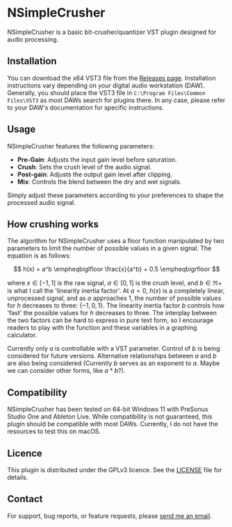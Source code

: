# NSimpleCrusher

NSimpleCrusher is a basic bit-crusher/quantizer VST plugin designed for audio processing.

## Installation

You can download the x64 VST3 file from the [Releases page](https://github.com/noahdominic/NSimpleCrusher/releases).  Installation instructions vary depending on your digital audio workstation&nbsp;(DAW).  Generally, you should place the VST3 file in `C:\Program Files\Common Files\VST3` as most DAWs search for plugins there.  In any case, please refer to your DAW's documentation for specific instructions.

## Usage

NSimpleCrusher features the following parameters:

- **Pre-Gain**: Adjusts the input gain level before saturation.
- **Crush**: Sets the crush level of the audio signal.
- **Post-gain**: Adjusts the output gain level after clipping.
- **Mix**: Controls the blend between the dry and wet signals.

Simply adjust these parameters according to your preferences to shape the processed audio signal.

## How crushing works

The algorithm for NSimpleCrusher uses a floor function manipulated by two parameters to limit the number of possible values in a given signal.  The equation is as follows:

$$ h(x) = a^b \empheqbiglfloor \frac{x}{a^b} + 0.5 \empheqbigrfloor $$

where $x \in [-1,1]$ is the raw signal, $a \in [0,1]$ is the crush level, and $b \in \Re+$ is what I call the 'linearity inertia factor'.  At $a=0$, $h(x)$ is a completely linear, unprocessed signal, and as $a$ approaches $1$, the number of possible values for $h$ decreases to three: $\{-1, 0, 1\}$.  The linearity inertia factor $b$ controls how 'fast' the possible values for $h$ decreases to three.  The interplay between the two factors can be hard to express in pure text form, so I encourage readers to play with the function and these variables in a graphing calculator.

Currently only $a$ is controllable with a VST parameter.  Control of $b$ is being considered for future versions.  Alternative relationships between $a$ and $b$ are also being considered (Currently $b$ serves as an exponent to $a$.  Maybe we can consider other forms, like $a * b$?).

## Compatibility

NSimpleCrusher has been tested on 64-bit Windows 11 with PreSonus Studio One and Ableton Live.  While compatibility is not guaranteed, this plugin should be compatible with most DAWs.  Currently, I do not have the resources to test this on macOS.

## Licence

This plugin is distributed under the GPLv3 licence.  See the [LICENSE](https://github.com/noahdominic/NSimpleCrusher/LICENSE.txt) file for details.

## Contact

For support, bug reports, or feature requests, please [send me an email](mailto:noah@noahdominic.com).
